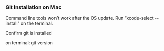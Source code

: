 ### Git Installation on Mac

Command line tools won’t work after the OS update. Run “xcode-select --install" on the terminal.

Confirm git is installed

on terminal: git version



